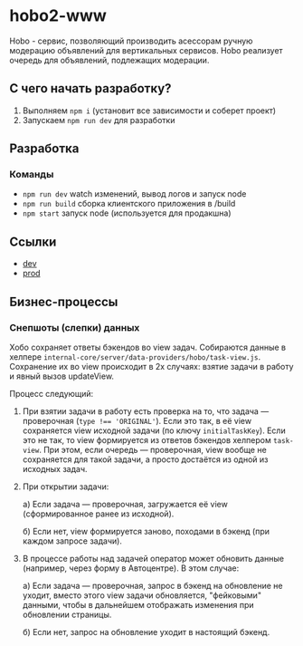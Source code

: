 # hobo2-www
Hobo - сервис, позволяющий производить асессорам ручную модерацию объявлений для вертикальных сервисов.
Hobo реализует очередь для объявлений, подлежащих модерации.

## С чего начать разработку?
1. Выполняем `npm i` (установит все зависимости и соберет проект)
2. Запускаем `npm run dev` для разработки

## Разработка

### Команды
* `npm run dev` watch изменений, вывод логов и запуск node
* `npm run build` сборка клиентского приложения в /build
* `npm start` запуск node (используется для продакшна)

## Ссылки
* [dev](https://hobo2.test.vertis.yandex-team.ru)
* [prod](https://hobo2.vertis.yandex-team.ru)

## Бизнес-процессы
### Снепшоты (слепки) данных

Хобо сохраняет ответы бэкендов во view задач. 
Собираются данные в хелпере `internal-core/server/data-providers/hobo/task-view.js`.
Сохранение их во view происходит в 2х случаях: взятие задачи в работу и явный вызов updateView.

Процесс следующий:

1. При взятии задачи в работу есть проверка на то, что задача — проверочная (`type !== 'ORIGINAL'`). 
Если это так, в её view сохраняется view исходной задачи (по ключу `initialTaskKey`).
Если это не так, то view формируется из ответов бэкендов хелпером `task-view`. 
При этом, если очередь — проверочная, view вообще не сохраняется для такой задачи, а просто достаётся из одной из исходных задач.
   
2. При открытии задачи:

    а) Если задача — проверочная, загружается её view (сформированное ранее из исходной).
   
    б) Если нет, view формируется заново, походами в бэкенд (при каждом запросе задачи).

3. В процессе работы над задачей оператор может обновить данные (например, через форму в Автоцентре). В этом случае:
   
    а) Если задача — проверочная, запрос в бэкенд на обновление не уходит, вместо этого view задачи обновляется,
   "фейковыми" данными, чтобы в дальнейшем отображать изменения при обновлении страницы.
   
    б) Если нет, запрос на обновление уходит в настоящий бэкенд.
